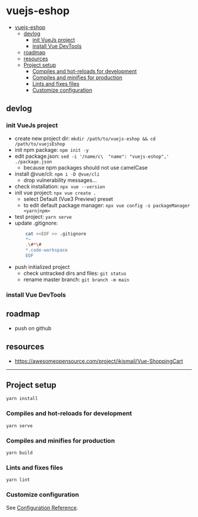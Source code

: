 # vuejs-eshop

<!-- TOC -->

- [vuejs-eshop](#vuejs-eshop)
    - [devlog](#devlog)
        - [init VueJs project](#init-vuejs-project)
        - [install Vue DevTools](#install-vue-devtools)
    - [roadmap](#roadmap)
    - [resources](#resources)
    - [Project setup](#project-setup)
        - [Compiles and hot-reloads for development](#compiles-and-hot-reloads-for-development)
        - [Compiles and minifies for production](#compiles-and-minifies-for-production)
        - [Lints and fixes files](#lints-and-fixes-files)
        - [Customize configuration](#customize-configuration)

<!-- /TOC -->

## devlog

### init VueJs project

- create new project dir: `mkdir /path/to/vuejs-eshop && cd /path/to/vuejsEshop`
- init npm package: `npm init -y`
- edit package.json: `sed -i '/name/c\  "name": "vuejs-eshop",' ./package.json`
    - because npm packages should not use camelCase
- install @vue/cli: `npm i -D @vue/cli`
    - drop vulnerability messages...
- check installation: `npx vue --version`
- init vue project: `npx vue create .`
    - select Default (Vue3 Preview) preset
    - to edit default package manager: `npx vue config -s packageManager <yarn|npm>`
- test project: `yarn serve`
- update .gitignore:
    ```bash
        cat <<EOF >> .gitignore
        *~
        .\#*\#
        *.code-workspace
        EOF
    ```
- push initialized project
    - check untracked dirs and files: `git status`
    - rename master branch: `git branch -m main`
### install Vue DevTools

## roadmap

- push on github

## resources

- https://awesomeopensource.com/project/ikismail/Vue-ShoppingCart

------------------------------------------------------------------------------------------------

## Project setup
```
yarn install
```

### Compiles and hot-reloads for development
```
yarn serve
```

### Compiles and minifies for production
```
yarn build
```

### Lints and fixes files
```
yarn lint
```

### Customize configuration
See [Configuration Reference](https://cli.vuejs.org/config/).
